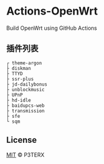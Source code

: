 # Actions-OpenWrt

Build OpenWrt using GitHub Actions

## 插件列表

```
┌ theme-argon
├ diskman
├ TTYD
├ ssr-plus
├ jd-dailybonus
├ unblockmusic
├ UPnP
├ hd-idle
├ baidupcs-web
├ transmission
├ sfe
└ sqm
```

## License

[MIT](https://github.com/P3TERX/Actions-OpenWrt/blob/master/LICENSE) © P3TERX
